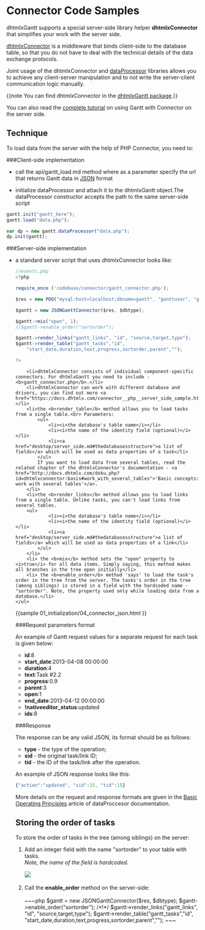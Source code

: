Connector Сode Samples
==============================

dhtmlxGantt supports a special server-side library helper **dhtmlxConnector** that simplifies your work with the server side.

[dhtmlxConnector](http://docs.dhtmlx.com/connector__php__index.html) is a middleware that binds client-side to the database table, so that you do not
have to deal with the technical details of the data exchange protocols.

Joint usage of the dhtmlxConnector and [dataProcessor](http://docs.dhtmlx.com/dataprocessor__index.html) libraries allows you 
to achieve any client-server manipulation and to not write the server-client communication logic manually.

{{note
You can find dhtmlxConnector in the <a href="http://dhtmlx.com/x/download/regular/dhtmlxGantt.zip">dhtmlxGantt package</a>.}}

You can also read the [complete tutorial](desktop/howtostart_connector.md) on using Gantt with Connector on the server side.

Technique
----------------------------------------------

To load data from the server with the help of PHP Connector, you need to:

###Client-side implementation

- call the api/gantt_load.md method where as a parameter specify the url that returns Gantt data in [JSON](desktop/supported_data_formats.md#json) format
            
- initialize dataProcessor and attach it to the dhtmlxGantt object.The dataProcessor constructor accepts the path to the same server-side script
            
~~~js
gantt.init("gantt_here");
gantt.load("data.php");

var dp = new gantt.dataProcessor("data.php");
dp.init(gantt);
~~~


###Server-side implementation
        
<ul>
	<li>a standard server script that uses dhtmlxConnector looks like:
           
~~~js
//events.php
<?php

require_once ('codebase/connector/gantt_connector.php');

$res = new PDO("mysql:host=localhost;dbname=gantt", "ganttuser", "ganttpwd");

$gantt = new JSONGanttConnector($res, $dbtype);

$gantt->mix("open", 1);
//$gantt->enable_order("sortorder");

$gantt->render_links("gantt_links", "id", "source,target,type");
$gantt->render_table("gantt_tasks","id",
	"start_date,duration,text,progress,sortorder,parent","");

?>
~~~
  </li>
	
    	<li>dhtmlxConnector consists of individual component-specific connectors. For dhtmlxGantt you need to include -  <b>gantt_connector.php</b>.</li>
    	<li>dhtmlxConnector can work with different database and drivers, you can find out more <a href="https://docs.dhtmlx.com/connector__php__server_side_sample.html">here</a>. </li>
        <li>the <b>render_table</b> method allows you to load tasks from a single table.<br> Parameters:
        	<ul>
            	<li><i>the database's table name</i></li>
                <li><i>the name of the identity field (optional)</i></li>
                <li><a href="desktop/server_side.md#thedatabasesstructure">a list of fields</a> which will be used as data properties of a task</li>
            </ul>
            If you want to load data from several tables, read the related chapter of the dhtmlxConnector's documentation - <a href="http://docs.dhtmlx.com/doku.php?id=dhtmlxconnector:basis#work_with_several_tables">'Basic concepts: work with several tables'</a>.
        </li>
        <li>the <b>render_links</b> method allows you to load links from a single table. Unlike tasks, you can't load links from several tables.
        <ul>
            	<li><i>the database's table name</i></li>
                <li><i>the name of the identity field (optional)</i></li>
                <li><a href="desktop/server_side.md#thedatabasesstructure">a list of fields</a> which will be used as data properties of a link</li>
            </ul>
        </li>
        <li> the <b>mix</b> method sets the "open" property to <i>true</i> for all data items. Simply saying, this method makes all branches in the tree open initially</li>
        <li> the <b>enable_order</b> method 'says' to load the task's order in the tree from the server. The tasks's order in the tree (among siblings) is stored in a field with the hardcoded name - "sortorder". Note, the property used only while loading data from a database.</li>
    </ul>
	

{{sample
	01_initialization/04_connector_json.html
}}

###Request parameters format

An example of Gantt request values for a separate request for each task is given below:

- **id**:8
- **start_date**:2013-04-08 00:00:00
- **duration**:4
- **text**:Task #2.2
- **progress**:0.9
- **parent**:3
- **open**:1
- **end_date**:2013-04-12 00:00:00
- **!nativeeditor_status**:updated
- **ids**:8

###Response

The response can be any valid JSON, its format should be as follows:

- **type** - the type of the operation;
- **sid** - the original task/link ID;
- **tid** - the ID of the task/link after the operation. 

An example of JSON response looks like this:

~~~js
{"action":"updated", "sid":15, "tid":15}
~~~

More details on the request and response formats are given in the [Basic Operating Principles](http://docs.dhtmlx.com/dataprocessor__basic_principles.html#schedulerrequestparamsexamples) article
of dataProccesor documentation.

Storing the order of tasks
-------------------------------------------------
To store the order of tasks in the tree (among siblings) on the server:

<ol>
	<li>Add an integer field with the name "sortorder" to your table with tasks.<br> <i>Note, the name of the field is hardcoded. </i><br>
<img style="padding-top:15px; padding-bottom:15px;" src="desktop/tasks_order.png"/>    
    </li>
	<li>Call the <b>enable_order</b> method on the server-side:<br> <br>
~~~php
$gantt = new JSONGanttConnector($res, $dbtype);
$gantt->enable_order("sortorder");  /*!*/
$gantt->render_links("gantt_links", "id", "source,target,type");
$gantt->render_table("gantt_tasks","id",
	"start_date,duration,text,progress,sortorder,parent","");
~~~
	</li>
</ol>